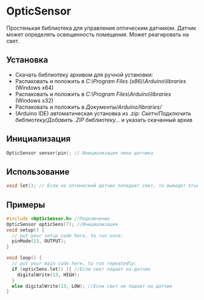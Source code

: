 # OpticSensor
Простенькая библиотека для управления оптическим датчиком. Датчик может определять освещенность помещения. Может реагировать на свет. 

## Установка
- Скачать библиотеку архивом для ручной установки:
- Распаковать и положить в *C:\Program Files (x86)\Arduino\libraries* (Windows x64)
- Распаковать и положить в *C:\Program Files\Arduino\libraries* (Windows x32)
- Распаковать и положить в *Документы/Arduino/libraries/*
- (Arduino IDE) автоматическая установка из .zip: *Скетч/Подключить библиотеку/Добавить .ZIP библиотеку…* и указать скачанный архив
## Инициализация
```cpp
OpticSensor sensor(pin); // Инициализация пина датчика
```
## Использование
```cpp
void let(); // Если на оптический датчик попадает свет, то выведет true
```
## Примеры 
```cpp
#include <OpticSensor.h> //Подключение 
OpticSensor opticSens(7); //Инициализация
void setup() {
  // put your setup code here, to run once:
  pinMode(13, OUTPUT);
}

void loop() {
  // put your main code here, to run repeatedly:
  if (opticSens.let() ){ //Если свет падает на датчик
    digitalWrite(13, HIGH);
  }
  else digitalWrite(13, LOW); //Если свет не падает на датчик
}
```
